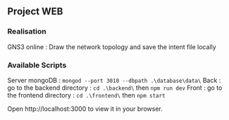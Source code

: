 ## Project WEB

### Realisation
GNS3 online : Draw the network topology and save the intent file locally

### Available Scripts
Server mongoDB : `mongod --port 3010 --dbpath .\database\data\`
Back : go to the backend directory : `cd .\backend\`   then `npm run dev`
Front : go to the frontend directory : `cd .\frontend\` then `npm start`

Open http://localhost:3000 to view it in your browser.